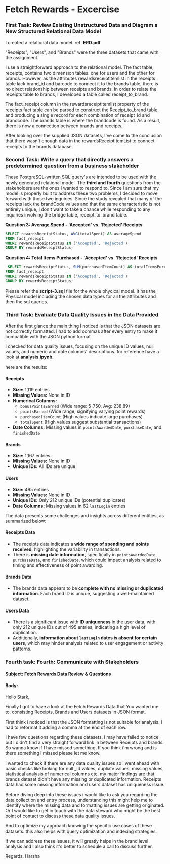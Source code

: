 # Fetch Rewards - Excercise

### First Task: Review Existing Unstructured Data and Diagram a New Structured Relational Data Model

I created a relational data model. ref: **ERD.pdf**

"Receipts", "Users", and "Brands" were the three datasets that came with the assignment.

I use a straightforward approach to the relational model. The fact table, receipts, contains two dimension tables: one for users and the other for brands. However, as the attributes rewardsreceiptitemlist in the receipts table lack brand_id and barcode to connect it to the brands table, there is no direct relationship between receipts and brands. In order to relate the receipts table to brands, I developed a table called receipt_to_brand. 

The fact_receipt column in the rewardsreceiptitemlist property of the receipts fact table can be parsed to construct the Receipt_to_brand table. and producing a single record for each combination of receipt_id and brandcode. The brands table is where the brandcode is found. As a result, there is now a connection between brands and receipts.

After looking over the supplied JSON datasets, I've come to the conclusion that there wasn't enough data in the rewardsReceiptItemList to connect receipts to the brands database.

### Second Task: Write a query that directly answers a predetermined question from a business stakeholder

These PostgreSQL-written SQL query's are intended to be used with the newly generated relational model. The **third and fourth** questions from the stakeholders are the ones I wanted to respond to. Since I am sure that my model is properly built to address these two problems, I decided to move forward with those two inquiries. Since the study revealed that many of the receipts lack the brandCode values and that the same characteristic is not entirely unique, I don't want to take a chance while responding to any inquiries involving the bridge table, receipt_to_brand table. 



**Question 3: Average Spend - 'Accepted' vs. 'Rejected' Receipts**

```sql
SELECT rewardsReceiptStatus, AVG(totalSpent) AS averageSpend
FROM fact_receipt
WHERE rewardsReceiptStatus IN ('Accepted', 'Rejected')
GROUP BY rewardsReceiptStatus;
```



**Question 4: Total Items Purchased - 'Accepted' vs. 'Rejected' Receipts**

```sql
 SELECT rewardsReceiptStatus, SUM(purchasedItemCount) AS totalItemsPurchased
FROM fact_receipt
WHERE rewardsReceiptStatus IN ('Accepted', 'Rejected')
GROUP BY rewardsReceiptStatus;
```

Please refer the **script-3.sql** file for the whole phycical model. It has the Physical model including the chosen data types for all the attributes and then the sql queries.


### Third Task: Evaluate Data Quality Issues in the Data Provided

After the first glance the main thing I noticed is that the JSON datasets are not correctly formatted. I had to add commas after every entry to make it compatible with the JSON python format

I checked for data quality issues, focusing on the unique ID values, null values, and numeric and date columns' descriptions. for reference have a look at **analysis.ipynb**.

here are the results:

#### Receipts
- **Size:** 1,119 entries
- **Missing Values:** None in ID
- **Numerical Columns:**
  - `bonusPointsEarned` (Wide range: 5-750, Avg: 238.89)
  - `pointsEarned` (Wide range, signifying varying point rewards)
  - `purchasedItemCount` (High values indicate large purchases)
  - `totalSpent` (High values suggest substantial transactions)
- **Date Columns:** Missing values in `pointsAwardedDate`, `purchaseDate`, and `finishedDate`

#### Brands
- **Size:** 1,167 entries
- **Missing Values:** None in ID
- **Unique IDs:** All IDs are unique

#### Users
- **Size:** 495 entries
- **Missing Values:** None in ID
- **Unique IDs:** Only 212 unique IDs (potential duplicates)
- **Date Columns:** Missing values in 62 `lastLogin` entries


The data presents some challenges and insights across different entities, as summarized below:

#### Receipts Data
- The receipts data indicates a **wide range of spending and points received**, highlighting the variability in transactions.
- There is **missing date information**, specifically in `pointsAwardedDate`, `purchaseDate`, and `finishedDate`, which could impact analysis related to timing and effectiveness of point awarding.

#### Brands Data
- The brands data appears to be **complete with no missing or duplicated information**. Each brand ID is unique, suggesting a well-maintained dataset.

#### Users Data
- There is a significant issue with **ID uniqueness** in the user data, with only 212 unique IDs out of 495 entries, indicating a high level of duplication.
- Additionally, **information about `lastLogin` dates is absent for certain users**, which may hinder analysis related to user engagement or activity patterns.


### Fourth task: Fourth: Communicate with Stakeholders

#### Subject: Fetch Rewards Data Review & Questions

#### Body:
Hello Stark,

Finally I got to have a look at the Fetch Rewards Data that You wanted me to. consisting Receipts, Brands and Users datasets in JSON format.

First think i noticed is that the JSON formatting is not suitable for analysis. I had to reformat it adding a comma at the end of each row.

I have few questions regarding these datasets. I may have failed to notice but I didn't find a very straight forward link in between Receipts and brands. So wanna know if I have missed something, If you think i'm wrong and is there something i missed please let me know.

i wanted to check if there are any data quality issues so i went ahead with basic checks like looking for null _id values, dupliate values, missing values, statistical analysis of numerical columns etc. my major findings are that brands dataset didn't have any missing or duplicated information. Receipts data had some missing information and users dataset has uniqueness issue. 

Before diving deep into these issues i would like to ask you regarding the data collection and entry process, understanding this might help me to identify where the missing data and formatting issues are getting originated. Or I would like to get in touch with the data steward who might be the best point of contact to discuss these data quality issues. 

  
And to optimize my approach knowing the specific use cases of these datasets. this also helps with query optimization and indexing strategies.

If we can address these issues, it will greatly helps in the brand level analysis and I also think it's better to schedule a call to discuss further.

Regards,
Harsha